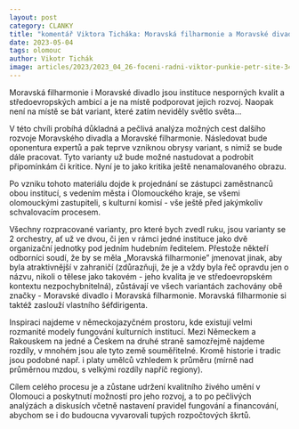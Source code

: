 ```yaml
---
layout: post
category: CLANKY
title: "komentář Viktora Ticháka: Moravská filharmonie a Moravské divadlo: Není třeba se bát variant, které zatím neviděly světlo světa"
date: 2023-05-04
tags: olomouc 
author: Vikotr Tichák
image: articles/2023/2023_04_26-foceni-radni-viktor-punkie-petr-site-3448.jpg  #751x422 pixelu
---
```

Moravská filharmonie i Moravské divadlo jsou instituce nesporných kvalit a středoevropských ambicí a je na místě podporovat jejich rozvoj. Naopak není na místě se bát variant, které zatím neviděly světlo světa… 

V této chvíli probíhá důkladná a pečlivá analýza možných cest dalšího rozvoje Moravského divadla a Moravské filharmonie. Následovat bude oponentura expertů a pak teprve vzniknou obrysy variant, s nimiž se bude dále pracovat. Tyto varianty už bude možné nastudovat a podrobit připomínkám či kritice. Nyní je to jako kritika ještě nenamalovaného obrazu.

Po vzniku tohoto materiálu dojde k projednání se zástupci zaměstnanců obou institucí, s vedením města i Olomouckého kraje, se všemi olomouckými zastupiteli, s kulturní komisí - vše ještě před jakýmkoliv schvalovacím procesem.

Všechny rozpracované varianty, pro které bych zvedl ruku, jsou varianty se 2 orchestry, ať už ve dvou, či jen v rámci jedné instituce jako dvě organizační jednotky pod jedním hudebním ředitelem. Přestože někteří odborníci soudí, že by se měla „Moravská filharmonie” jmenovat jinak, aby byla atraktivnější v zahraničí (zdůrazňuji, že je a vždy byla řeč opravdu jen o názvu, nikoli o tělese jako takovém - jeho kvalita je ve středoevropském kontextu nezpochybnitelná), zůstávají ve všech variantách zachovány obě značky - Moravské divadlo i Moravská filharmonie. Moravská filharmonie si taktéž zaslouží vlastního šéfdirigenta.

Inspiraci najdeme v německojazyčném prostoru, kde existují velmi rozmanité modely fungování kulturních institucí. Mezi Německem a Rakouskem na jedné a Českem na druhé straně samozřejmě najdeme rozdíly, v mnohém jsou ale tyto země souměřitelné. Kromě historie i tradic jsou podobné např. i platy umělců vzhledem k průměru (mírně nad průměrnou mzdou, s velkými rozdíly napříč regiony).

Cílem celého procesu je a zůstane udržení kvalitního živého umění v Olomouci a poskytnutí možností pro jeho rozvoj, a to po pečlivých analýzách a diskusích včetně nastavení pravidel fungování a financování, abychom se i do budoucna vyvarovali tupých rozpočtových škrtů.

